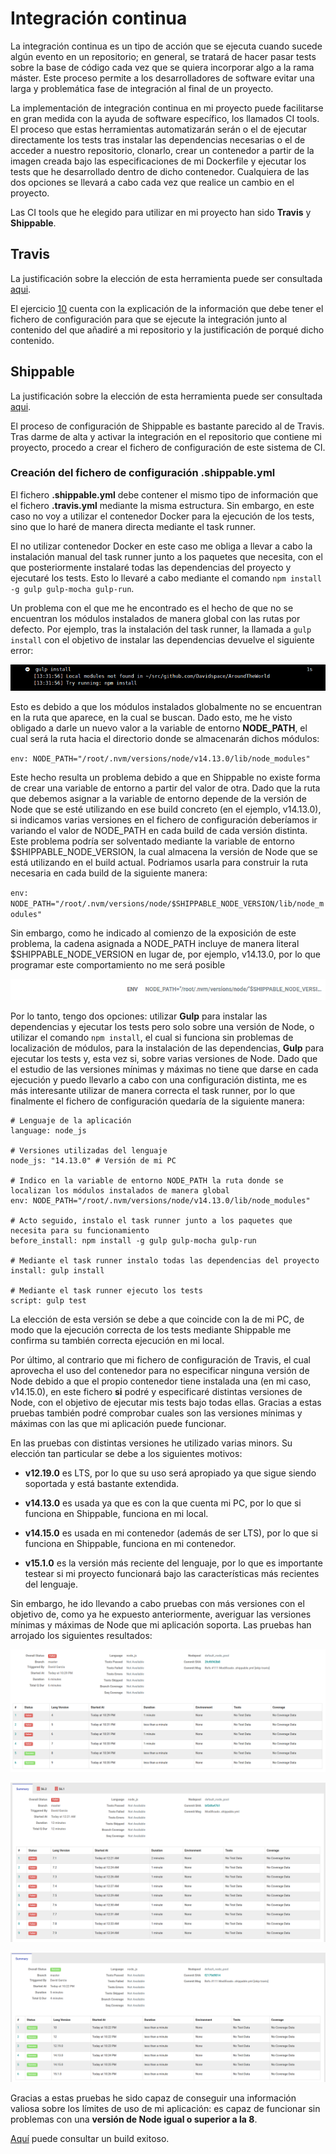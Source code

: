 # Integración continua

La integración continua es un tipo de acción que se ejecuta cuando sucede algún evento en un repositorio; en general, se tratará de hacer pasar tests sobre la base de código cada vez que se quiera incorporar algo a la rama máster. Este proceso permite a los desarrolladores de software evitar una larga y problemática fase de integración al final de un proyecto. 

La implementación de integración continua en mi proyecto puede facilitarse en gran medida con la ayuda de software específico, los llamados CI tools. El proceso que estas herramientas automatizarán serán o el de ejecutar directamente los tests tras instalar las dependencias necesarias o el de acceder a nuestro repositorio, clonarlo, crear un contenedor a partir de la imagen creada bajo las especificaciones de mi Dockerfile y ejecutar los tests que he desarrollado dentro de dicho contenedor. Cualquiera de las dos opciones se llevará a cabo cada vez que realice un cambio en el proyecto.

Las CI tools que he elegido para utilizar en mi proyecto han sido **Travis** y **Shippable**.

## Travis

La justificación sobre la elección de esta herramienta puede ser consultada [aqui](https://github.com/Davidspace/AroundTheWorld/blob/master/docs/herramientas.md).

El ejercicio [10](https://github.com/Davidspace/Ejercicios_IV/blob/main/TDD/Ejercicio%2010.md) cuenta con la explicación de la información que debe tener el fichero de configuración para que se ejecute la integración junto al contenido del que añadiré a mi repositorio y la justificación de porqué dicho contenido.

## Shippable

La justificación sobre la elección de esta herramienta puede ser consultada [aqui](https://github.com/Davidspace/AroundTheWorld/blob/master/docs/herramientas.md).

El proceso de configuración de Shippable es bastante parecido al de Travis. Tras darme de alta y activar la integración en el repositorio que contiene mi proyecto, procedo a crear el fichero de configuración de este sistema de CI.

### Creación del fichero de configuración .shippable.yml

El fichero **.shippable.yml** debe contener el mismo tipo de información que el fichero **.travis.yml** mediante la misma estructura. Sin embargo, en este caso no voy a utilizar el contenedor Docker para la ejecución de los tests, sino que lo haré de manera directa mediante el task runner.

El no utilizar contenedor Docker en este caso me obliga a llevar a cabo la instalación manual del task runner junto a los paquetes que necesita, con el que posteriormente instalaré todas las dependencias del proyecto y ejecutaré los tests. Esto lo llevaré a cabo mediante el comando `npm install -g gulp gulp-mocha gulp-run`.

Un problema con el que me he encontrado es el hecho de que no se encuentran los módulos instalados de manera global con las rutas por defecto. Por ejemplo, tras la instalación del task runner, la llamada a `gulp install` con el objetivo de instalar las dependencias devuelve el siguiente error:

![Error en gulp install](https://github.com/Davidspace/AroundTheWorld/blob/master/docs/imagenes/shippableerr2.png)

Esto es debido a que los módulos instalados globalmente no se encuentran en la ruta que aparece, en la cual se buscan. Dado esto, me he visto obligado a darle un nuevo valor a la variable de entorno **NODE_PATH**, el cual será la ruta hacia el directorio donde se almacenarán dichos módulos:

`env: NODE_PATH="/root/.nvm/versions/node/v14.13.0/lib/node_modules"`

Este hecho resulta un problema debido a que en Shippable no existe forma de crear una variable de entorno a partir del valor de otra. Dado que la ruta que debemos asignar a la variable de entorno depende de la versión de Node que se esté utilizando en ese build concreto (en el ejemplo, v14.13.0), si indicamos varias versiones en el fichero de configuración deberíamos ir variando el valor de NODE\_PATH en cada build de cada versión distinta. Este problema podría ser solventado mediante la variable de entorno $SHIPPABLE_NODE_VERSION, la cual almacena la versión de Node que se está utilizando en el build actual. Podriamos usarla para construir la ruta necesaria en cada build de la siguiente manera:

`env: NODE_PATH="/root/.nvm/versions/node/$SHIPPABLE_NODE_VERSION/lib/node_modules"`

Sin embargo, como he indicado al comienzo de la exposición de este problema, la cadena asignada a NODE\_PATH incluye de manera literal $SHIPPABLE_NODE_VERSION en lugar de, por ejemplo, v14.13.0, por lo que programar este comportamiento no me será posible

![Variable de entorno no muestra su valor](https://github.com/Davidspace/AroundTheWorld/blob/master/docs/imagenes/shippableerr1.png)

Por lo tanto, tengo dos opciones: utilizar **Gulp** para instalar las dependencias y ejecutar los tests pero solo sobre una versión de Node, o utilizar el comando `npm install`, el cual si funciona sin problemas de localización de módulos, para la instalación de las dependencias, **Gulp** para ejecutar los tests y, esta vez si, sobre varias versiones de Node. Dado que el estudio de las versiones mínimas y máximas no tiene que darse en cada ejecución y puedo llevarlo a cabo con una configuración distinta, me es más interesante utilizar de manera correcta el task runner, por lo que finalmente el fichero de configuración quedaría de la siguiente manera:

```
# Lenguaje de la aplicación
language: node_js

# Versiones utilizadas del lenguaje
node_js: "14.13.0" # Versión de mi PC

# Indico en la variable de entorno NODE_PATH la ruta donde se localizan los módulos instalados de manera global
env: NODE_PATH="/root/.nvm/versions/node/v14.13.0/lib/node_modules"

# Acto seguido, instalo el task runner junto a los paquetes que necesita para su funcionamiento
before_install: npm install -g gulp gulp-mocha gulp-run

# Mediante el task runner instalo todas las dependencias del proyecto
install: gulp install

# Mediante el task runner ejecuto los tests
script: gulp test
```
La elección de esta versión se debe a que coincide con la de mi PC, de modo que la ejecución correcta de los tests mediante Shippable me confirma su también correcta ejecución en mi local.

Por último, al contrario que mi fichero de configuración de Travis, el cual aprovecha el uso del contenedor para no especificar ninguna versión de Node debido a que el propio contenedor tiene instalada una (en mi caso, v14.15.0), en este fichero **si** podré y especificaré distintas versiones de Node, con el objetivo de ejecutar mis tests bajo todas ellas. Gracias a estas pruebas también podré comprobar cuales son las versiones mínimas y máximas con las que mi aplicación puede funcionar. 

En las pruebas con distintas versiones he utilizado varias minors. Su elección tan particular se debe a los siguientes motivos:

- **v12.19.0** es LTS, por lo que su uso será apropiado ya que sigue siendo soportada y está bastante extendida.

- **v14.13.0** es usada ya que es con la que cuenta mi PC, por lo que si funciona en Shippable, funciona en mi local.

- **v14.15.0** es usada en mi contenedor (además de ser LTS), por lo que si funciona en Shippable, funciona en mi contenedor.

- **v15.1.0** es la versión más reciente del lenguaje, por lo que es importante testear si mi proyecto funcionará bajo las características más recientes del lenguaje.

Sin embargo, he ido llevando a cabo pruebas con más versiones con el objetivo de, como ya he expuesto anteriormente, averiguar las versiones mínimas y máximas de Node que mi aplicación soporta. Las pruebas han arrojado los siguientes resultados:

![Desde v4 a v9](https://github.com/Davidspace/AroundTheWorld/blob/master/docs/imagenes/shippablev2.png)

![Desde v7.0 a v7.9](https://github.com/Davidspace/AroundTheWorld/blob/master/docs/imagenes/shippablev3.png)

![Desde v10 a v15.1](https://github.com/Davidspace/AroundTheWorld/blob/master/docs/imagenes/shippablev1.png)

Gracias a estas pruebas he sido capaz de conseguir una información valiosa sobre los límites de uso de mi aplicación: es capaz de funcionar sin problemas con una **versión de Node igual o superior a la 8**.

[Aquí]() puede consultar un build exitoso.

